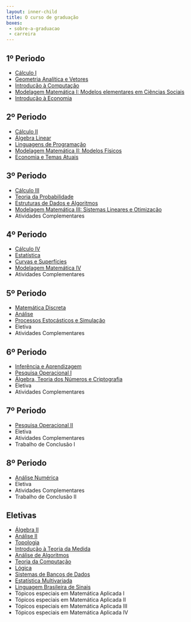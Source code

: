 ```yaml
---
layout: inner-child
title: O curso de graduação
boxes:
 - sobre-a-graduacao
 - carreira
---
```


## 1º Periodo

- [Cálculo I](disciplina/calculo-I.html)
- [Geometria Analítica e Vetores](disciplina/geometria-analitica-vetores.html)
- [Introdução à Computação ](disciplina/introducao-computacao.html)
- [Modelagem Matemática I: Modelos elementares em Ciências Sociais](disciplina/modelagem-matematica-I.html)
- [Introdução à Economia](disciplina/introducao-economia.html)

## 2º Periodo

- [Cálculo II](disciplina/calculo-II.html)
- [Álgebra Linear](disciplina/algebra-linear.html)
- [Linguagens de Programação](disciplina/linguagens-programacao.html)
- [Modelagem Matemática II: Modelos Físicos](disciplina/modelagem-matematica-II.html)
- [Economia e Temas Atuais](disciplina/economia-temas-atuais.html)

## 3º Periodo

- [Cálculo III](disciplina/calculo-III.html)
- [Teoria da Probabilidade](disciplina/teoria-probabilidade.html)
- [Estruturas de Dados e Algoritmos](disciplina/estruturas-dados-algoritmos.html)
- [Modelagem Matemática III: Sistemas Lineares e Otimização](disciplina/modelagem-matematica-III.html)
- Atividades Complementares

## 4º Periodo

- [Cálculo IV](disciplina/calculo-IV.html)
- [Estatística](disciplina/estatistica.html)
- [Curvas e Superfícies](disciplina/curvas-superficies.html)
- [Modelagem Matemática IV](disciplina/modelagem-matematica-IV.html)
- Atividades Complementares

## 5º Periodo 

- [Matemática Discreta](disciplina/matematica-discreta.html)
- [Análise](disciplina/analise.html)
- [Processos Estocásticos e Simulação](disciplina/processos-estocasticos-simulacao.html)
- Eletiva
- Atividades Complementares

## 6º Periodo

- [Inferência e Aprendizagem](disciplina/inferencia-aprendizagem.html)
- [Pesquisa Operacional I](disciplina/pesquisa-operacional-I.html)
- [Álgebra, Teoria dos Números e Criptografia ](disciplina/algebra-teoria-numeros-criptografia.html)
- Eletiva
- Atividades Complementares

## 7º Periodo

- [Pesquisa Operacional II](disciplina/pesquisa-operacional-II.html)
- Eletiva
- Atividades Complementares
- Trabalho de Conclusão I

## 8º Periodo

- [Análise Numérica](disciplina/analise-numerica.html)
- Eletiva 
- Atividades Complementares
- Trabalho de Conclusão II

## Eletivas

- [Álgebra II](disciplina/algebra-II.html)
- [Análise II](disciplina/analise-II.html)
- [Topologia](disciplina/topologia.html)
- [Introdução à Teoria da Medida](disciplina/introducao-teoria-medida.html)
- [Análise de Algoritmos](disciplina/analise-algoritmos.html)
- [Teoria da Computação](disciplina/teoria-computacao.html)
- [Lógica](disciplina/logica.html)
- [Sistemas de Bancos de Dados](disciplina/sistemas-bancos-dados.html)
- [Estatística Multivariada](disciplina/estatistica-multivariada.html)
- [Linguagem Brasileira de Sinais](disciplina/linguagem-brasileira-sinais.html)
- Tópicos especiais em Matemática Aplicada I
- Tópicos especiais em Matemática Aplicada II
- Tópicos especiais em Matemática Aplicada III
- Tópicos especiais em Matemática Aplicada IV



